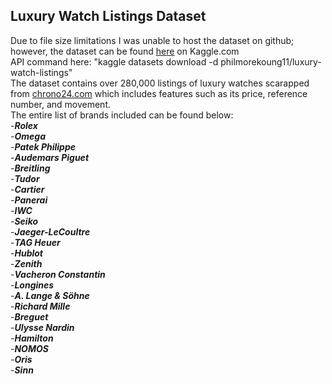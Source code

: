 Luxury Watch Listings Dataset  <br>
---
Due to file size limitations I was unable to host the dataset on github; however, the dataset can be found <u>[here](https://www.kaggle.com/datasets/philmorekoung11/luxury-watch-listings)</u> on Kaggle.com <br> 
API command here: "kaggle datasets download -d philmorekoung11/luxury-watch-listings"  <br>
The dataset contains over 280,000 listings of luxury watches scarapped from [chrono24.com](https://www.chrono24.com/) which includes features such as its price, reference number, and movement. <br> The entire list of brands included can be found below:  <br>
-***Rolex***  <br>
-***Omega***   <br>
-***Patek Philippe***   <br>
-***Audemars Piguet***   <br>
-***Breitling***  <br>
-***Tudor***   <br>
-***Cartier***   <br>
-***Panerai***   <br>
-***IWC***   <br>
-***Seiko***   <br>
-***Jaeger-LeCoultre***  <br>
-***TAG Heuer***   <br>
-***Hublot***   <br>
-***Zenith***   <br>
-***Vacheron Constantin***   <br>
-***Longines***   <br>
-***A. Lange & Söhne***   <br>
-***Richard Mille***   <br>
-***Breguet***   <br>
-***Ulysse Nardin***   <br>
-***Hamilton***   <br>
-***NOMOS***   <br>
-***Oris***  <br>
-***Sinn***  <br>
